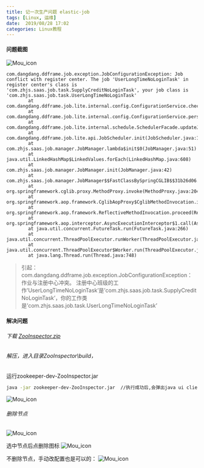 ```yaml
---
title: 记一次生产问题 elastic-job
tags: [Linux, 运维]
date:  2019/08/28 17:02
categories: Linux教程
---
```


#### 问题截图
![Mou_icon](http://blog.lutao1726.top/elastic-job-01.jpg)
```less
com.dangdang.ddframe.job.exception.JobConfigurationException: Job conflict with register center. The job 'UserLongTimeNoLoginTask' in register center's class is 'com.zhjs.saas.job.task.SupplyCreditNoLoginTask', your job class is 'com.zhjs.saas.job.task.UserLongTimeNoLoginTask'
        at com.dangdang.ddframe.job.lite.internal.config.ConfigurationService.checkConflictJob(ConfigurationService.java:79)
        at com.dangdang.ddframe.job.lite.internal.config.ConfigurationService.persist(ConfigurationService.java:70)
        at com.dangdang.ddframe.job.lite.internal.schedule.SchedulerFacade.updateJobConfiguration(SchedulerFacade.java:103)
        at com.dangdang.ddframe.job.lite.api.JobScheduler.init(JobScheduler.java:105)
        at com.zhjs.saas.job.manager.JobManager.lambda$init$0(JobManager.java:51)
        at java.util.LinkedHashMap$LinkedValues.forEach(LinkedHashMap.java:608)
        at com.zhjs.saas.job.manager.JobManager.init(JobManager.java:42)
        at com.zhjs.saas.job.manager.JobManager$$FastClassBySpringCGLIB$$31b26d06.invoke(<generated>)
        at org.springframework.cglib.proxy.MethodProxy.invoke(MethodProxy.java:204)
        at org.springframework.aop.framework.CglibAopProxy$CglibMethodInvocation.invokeJoinpoint(CglibAopProxy.java:736)
        at org.springframework.aop.framework.ReflectiveMethodInvocation.proceed(ReflectiveMethodInvocation.java:157)
        at org.springframework.aop.interceptor.AsyncExecutionInterceptor$1.call(AsyncExecutionInterceptor.java:115)
        at java.util.concurrent.FutureTask.run(FutureTask.java:266)
        at java.util.concurrent.ThreadPoolExecutor.runWorker(ThreadPoolExecutor.java:1149)
        at java.util.concurrent.ThreadPoolExecutor$Worker.run(ThreadPoolExecutor.java:624)
        at java.lang.Thread.run(Thread.java:748)

```
>引起：com.dangdang.ddframe.job.exception.JobConfigurationException：作业与注册中心冲突。 注册中心班级的工作’UserLongTimeNoLoginTask’是’com.zhjs.saas.job.task.SupplyCreditNoLoginTask’，你的工作类是’com.zhjs.saas.job.task.UserLongTimeNoLoginTask’

#### 解决问题

###### 下载 [ZooInspector.zip](https://issues.apache.org/jira/secure/attachment/12436620/ZooInspector.zip)
###### 解压，进入目录ZooInspector\build，
 运行zookeeper-dev-ZooInspector.jar
```bash
java -jar zookeeper-dev-ZooInspector.jar  //执行成功后,会弹出java ui client
```
![Mou_icon](http://blog.lutao1726.top/elastic-job-02.jpg)

###### 删除节点
![Mou_icon](http://blog.lutao1726.top/elastic-job-03.jpg)

选中节点后点删除图标
![Mou_icon](http://blog.lutao1726.top/elastic-job-04.jpg)

不删除节点，手动改配置也是可以的：
![Mou_icon](http://blog.lutao1726.top/elastic-job-05.jpg)